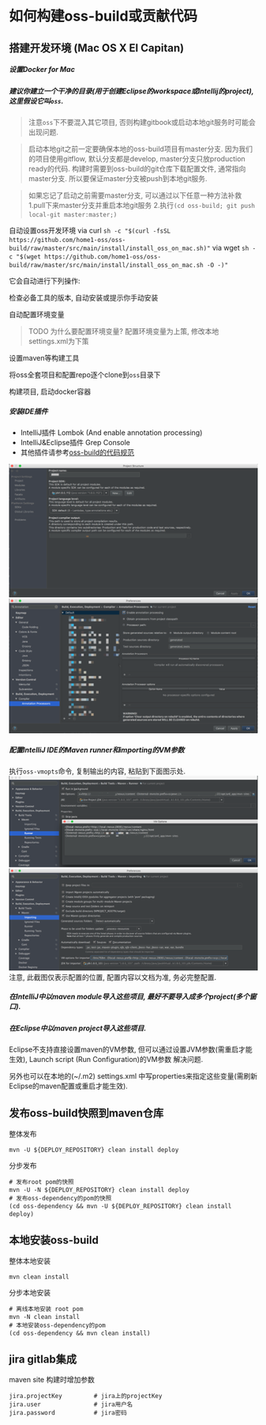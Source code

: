 # 如何构建oss-build或贡献代码

## 搭建开发环境 (Mac OS X El Capitan)

##### 设置Docker for Mac

##### 建议你建立一个干净的目录(用于创建Eclipse的workspace或Intellij的project), 这里假设它叫`oss`.

>注意`oss`下不要混入其它项目, 否则构建gitbook或启动本地git服务时可能会出现问题.

>启动本地git之前一定要确保本地的oss-build项目有master分支.
  因为我们的项目使用gitflow, 默认分支都是develop, master分支只放production ready的代码.
  构建时需要到oss-build的git仓库下载配置文件, 通常指向master分支.
  所以要保证master分支被push到本地git服务.

>如果忘记了启动之前需要master分支, 可以通过以下任意一种方法补救
  1.pull下来master分支并重启本地git服务
  2.执行`(cd oss-build; git push local-git master:master;)` 

  自动设置oss开发环境
  via curl
  `sh -c "$(curl -fsSL https://github.com/home1-oss/oss-build/raw/master/src/main/install/install_oss_on_mac.sh)"`
  via wget
  `sh -c "$(wget https://github.com/home1-oss/oss-build/raw/master/src/main/install/install_oss_on_mac.sh -O -)"`
  
  它会自动进行下列操作:
  
  检查必备工具的版本, 自动安装或提示你手动安装
  
  自动配置环境变量

> TODO 为什么要配置环境变量?
  配置环境变量为上策, 修改本地settings.xml为下策
  
  设置maven等构建工具

  将oss全套项目和配置repo逐个clone到`oss`目录下
  
  构建项目, 启动docker容器

##### 安装IDE插件

  + IntelliJ插件         Lombok (And enable annotation processing)
  + IntelliJ&Eclipse插件 Grep Console
  + 其他插件请参考[oss-build的代码规范](./CODESTYLE.html)

![](images/intellij_project_sdk.png)
![](images/intellij_enable_annotation_processors.png)

##### 配置IntelliJ IDE的Maven runner和importing的VM参数

  执行`oss-vmopts`命令, 复制输出的内容, 粘贴到下面图示处.
  ![intellij-maven-runner.png](images/intellij_maven_runner.png)
  ![intellij-maven-importing.png](images/intellij_maven_importing.png)
  注意, 此截图仅表示配置的位置, 配置内容以文档为准, 务必完整配置.

##### 在IntelliJ中以maven module导入这些项目, 最好不要导入成多个project(多个窗口).


##### 在Eclipse中以maven project导入这些项目.

  Eclipse不支持直接设置maven的VM参数, 但可以通过设置JVM参数(需重启才能生效), Launch script (Run Configuration)的VM参数 解决问题.
  
另外也可以在本地的(~/.m2) settings.xml 中写properties来指定这些变量(需刷新Eclipse的maven配置或重启才能生效).


## 发布oss-build快照到maven仓库

  整体发布


    mvn -U ${DEPLOY_REPOSITORY} clean install deploy
    
  分步发布


    # 发布root pom的快照
    mvn -U -N ${DEPLOY_REPOSITORY} clean install deploy
    # 发布oss-dependency的pom的快照
    (cd oss-dependency && mvn -U ${DEPLOY_REPOSITORY} clean install deploy)

## 本地安装oss-build

  整体本地安装


    mvn clean install
    
  分步本地安装


    # 离线本地安装 root pom
    mvn -N clean install
    # 本地安装oss-dependency的pom
    (cd oss-dependency && mvn clean install)


## jira gitlab集成

maven site 构建时增加参数 


    jira.projectKey         # jira上的projectKey
    jira.user               # jira用户名
    jira.password           # jira密码



